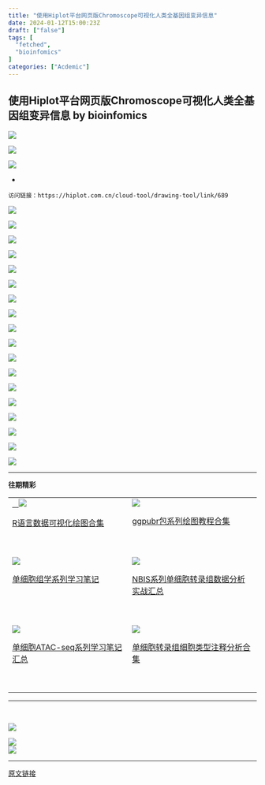 ```yaml
---
title: "使用Hiplot平台网页版Chromoscope可视化人类全基因组变异信息"
date: 2024-01-12T15:00:23Z
draft: ["false"]
tags: [
  "fetched",
  "bioinfomics"
]
categories: ["Acdemic"]
---
```

使用Hiplot平台网页版Chromoscope可视化人类全基因组变异信息 by bioinfomics
------
<div><p data-mpa-powered-by="yiban.io"><img data-ratio="0.19672131147540983" data-src="https://mmbiz.qpic.cn/mmbiz_gif/Ljib4So7yuWjHdD2cB6FcZUySYkEX7xSSThSjicSruG1S1pdficyrOavnIEicO4e5ZsFpr8eWELBLibC9XYehs7yJ6Q/640?wx_fmt=gif&amp;wxfrom=5&amp;wx_lazy=1" data-type="gif" data-w="610" src="https://mmbiz.qpic.cn/mmbiz_gif/Ljib4So7yuWjHdD2cB6FcZUySYkEX7xSSThSjicSruG1S1pdficyrOavnIEicO4e5ZsFpr8eWELBLibC9XYehs7yJ6Q/640?wx_fmt=gif&amp;wxfrom=5&amp;wx_lazy=1"><span></span></p><section data-support="96编辑器" data-style-id="8500"><section><section><img data-ratio="0.9533333333333334" data-src="https://mmbiz.qpic.cn/mmbiz_gif/yqVAqoZvDibGCdKnmricD9lgfsyaABUCp3BcafMOpbqVQ57ClzSyicSLMIq3FJh9LXGtlpIaReXJQ5OcHZtAV2m7Q/640?wx_fmt=gif&amp;wxfrom=5&amp;wx_lazy=1" data-type="gif" data-w="300" src="https://mmbiz.qpic.cn/mmbiz_gif/yqVAqoZvDibGCdKnmricD9lgfsyaABUCp3BcafMOpbqVQ57ClzSyicSLMIq3FJh9LXGtlpIaReXJQ5OcHZtAV2m7Q/640?wx_fmt=gif&amp;wxfrom=5&amp;wx_lazy=1"></section></section><section><section><section><section><section><mp-common-qqmusic data-pluginname="insertaudio" mid="00362wdo2VbWvD" albumurl="https://y.gtimg.cn/music/photo_new/T002R90x90M000000eOgmK1fN8Cs.jpg" audiourl="http://isure6.stream.qqmusic.qq.com/C200000fuWG83Ixp9M.m4a?guid=2000000052&amp;vkey=61B52F98A0B8DDD3A297F0D2D146D366129E136ACDC4711D1D12925A496CD9FF94EFE379AA1B81C911C56755C3E2EF18B45BD0B6FFB603F5&amp;uin=0&amp;fromtag=20052" music_name="曾是拥有" singer="BEYOND - BEYOND IV" play_length="268" src="/mp/readtemplate?t=app_editor/music&amp;singer=BEYOND%20-%20BEYOND%20IV&amp;music_name=%E6%9B%BE%E6%98%AF%E6%8B%A5%E6%9C%89&amp;albumurl=https%3A%2F%2Fy.gtimg.cn%2Fmusic%2Fphoto_new%2FT002R68x68M000000eOgmK1fN8Cs.jpg&amp;musictype=1" musictype="1" otherid="00362wdo2VbWvD" albumid="000eOgmK1fN8Cs" jumpurlkey="" musicid="1319250"></mp-common-qqmusic></section></section></section></section></section></section><section><section data-support="96编辑器" data-style-id="26168"><section><section><mp-common-profile data-index="0" data-id="MzUzNzYwOTM1NA==" data-headimg="http://mmbiz.qpic.cn/mmbiz_png/zN67RpvO3kZ5ttwD5R1fjVUKC7LUicD5rib7Djs9IH75bMz3vqB6gWyqyPem3Sh3sLDV5LvQibvyIAVah3CQzxyaw/0?wx_fmt=png" data-nickname="bioinfomics" data-alias="" data-signature="记录并分享个人生信学习的技巧和经验，在学习中成长，在分享中进步！" data-origin_num="383" data-is_biz_ban="0" data-isban="0" data-biz_account_status="0" data-weui-theme="light" data-from="2"></mp-common-profile></section><p><img data-ratio="0.11424100156494522" data-src="https://mmbiz.qpic.cn/mmbiz_gif/Ljib4So7yuWiaMArGTHZ6TNc7h6HTsh9nNxWsZHiapK6rO8puD1LjwzGcA80hM15GWBakhnUpTwYRrAHPwJ29ZAlw/640?wx_fmt=gif&amp;wxfrom=5&amp;wx_lazy=1" data-type="gif" data-w="639" src="https://mmbiz.qpic.cn/mmbiz_gif/Ljib4So7yuWiaMArGTHZ6TNc7h6HTsh9nNxWsZHiapK6rO8puD1LjwzGcA80hM15GWBakhnUpTwYRrAHPwJ29ZAlw/640?wx_fmt=gif&amp;wxfrom=5&amp;wx_lazy=1"></p><section><ul><li></ul><pre data-lang="javascript"><code><span>访问链接：https:<span>//hiplot.com.cn/cloud-tool/drawing-tool/link/689</span></span></code></pre></section></section></section></section><p><img data-galleryid="" data-imgfileid="100012434" data-ratio="0.5611111111111111" data-s="300,640" data-src="https://mmbiz.qpic.cn/mmbiz_png/zN67RpvO3kaBYicRc1TQibNDqu1lQgUV0H4qHGiacWll1XW1xibryQwjWpJmRfBJw9RtGGT0z2D0KAzvSHcQCt65Yg/640?wx_fmt=png&amp;from=appmsg" data-type="png" data-w="1080" src="https://mmbiz.qpic.cn/mmbiz_png/zN67RpvO3kaBYicRc1TQibNDqu1lQgUV0H4qHGiacWll1XW1xibryQwjWpJmRfBJw9RtGGT0z2D0KAzvSHcQCt65Yg/640?wx_fmt=png&amp;from=appmsg"></p><p><img data-galleryid="" data-imgfileid="100012436" data-ratio="0.562037037037037" data-s="300,640" data-src="https://mmbiz.qpic.cn/mmbiz_png/zN67RpvO3kaBYicRc1TQibNDqu1lQgUV0HnFVhibeWFSJqyBBIibwia9t1Jw6QLspqMcdvq5ibegicytNRY0Cl4XeDR2A/640?wx_fmt=png&amp;from=appmsg" data-type="png" data-w="1080" src="https://mmbiz.qpic.cn/mmbiz_png/zN67RpvO3kaBYicRc1TQibNDqu1lQgUV0HnFVhibeWFSJqyBBIibwia9t1Jw6QLspqMcdvq5ibegicytNRY0Cl4XeDR2A/640?wx_fmt=png&amp;from=appmsg"></p><p><img data-galleryid="" data-imgfileid="100012437" data-ratio="0.562037037037037" data-s="300,640" data-src="https://mmbiz.qpic.cn/mmbiz_png/zN67RpvO3kaBYicRc1TQibNDqu1lQgUV0Hy003cCE3nYkY7sIkIIoaAkwXd0VI3mMj4odTDwcdxSMNtdDpbSp64Q/640?wx_fmt=png&amp;from=appmsg" data-type="png" data-w="1080" src="https://mmbiz.qpic.cn/mmbiz_png/zN67RpvO3kaBYicRc1TQibNDqu1lQgUV0Hy003cCE3nYkY7sIkIIoaAkwXd0VI3mMj4odTDwcdxSMNtdDpbSp64Q/640?wx_fmt=png&amp;from=appmsg"></p><p><img data-galleryid="" data-imgfileid="100012438" data-ratio="0.562962962962963" data-s="300,640" data-src="https://mmbiz.qpic.cn/mmbiz_png/zN67RpvO3kaBYicRc1TQibNDqu1lQgUV0HUNE8o3epPHm0D8ISXDorL15Jt2sjibu4zcxBTcia10UKEiavDOIsHRcicw/640?wx_fmt=png&amp;from=appmsg" data-type="png" data-w="1080" src="https://mmbiz.qpic.cn/mmbiz_png/zN67RpvO3kaBYicRc1TQibNDqu1lQgUV0HUNE8o3epPHm0D8ISXDorL15Jt2sjibu4zcxBTcia10UKEiavDOIsHRcicw/640?wx_fmt=png&amp;from=appmsg"></p><p><img data-galleryid="" data-imgfileid="100012439" data-ratio="0.5611111111111111" data-s="300,640" data-src="https://mmbiz.qpic.cn/mmbiz_png/zN67RpvO3kaBYicRc1TQibNDqu1lQgUV0HTCZe3IKUdFAInlCKSKA68e9qkuIbeO4droe39389w8otcGSoWT2HSw/640?wx_fmt=png&amp;from=appmsg" data-type="png" data-w="1080" src="https://mmbiz.qpic.cn/mmbiz_png/zN67RpvO3kaBYicRc1TQibNDqu1lQgUV0HTCZe3IKUdFAInlCKSKA68e9qkuIbeO4droe39389w8otcGSoWT2HSw/640?wx_fmt=png&amp;from=appmsg"></p><p><img data-galleryid="" data-imgfileid="100012440" data-ratio="0.562037037037037" data-s="300,640" data-src="https://mmbiz.qpic.cn/mmbiz_png/zN67RpvO3kaBYicRc1TQibNDqu1lQgUV0HpzZDuEWnXE28tbpRmKMDpPv801QIconpbaQ7RYEpmFiaPOQeEnlFg6A/640?wx_fmt=png&amp;from=appmsg" data-type="png" data-w="1080" src="https://mmbiz.qpic.cn/mmbiz_png/zN67RpvO3kaBYicRc1TQibNDqu1lQgUV0HpzZDuEWnXE28tbpRmKMDpPv801QIconpbaQ7RYEpmFiaPOQeEnlFg6A/640?wx_fmt=png&amp;from=appmsg"></p><p><img data-galleryid="" data-imgfileid="100012441" data-ratio="0.562037037037037" data-s="300,640" data-src="https://mmbiz.qpic.cn/mmbiz_png/zN67RpvO3kaBYicRc1TQibNDqu1lQgUV0Hrqo8qdpER4tC60csn4KcAlHIffBPVICgwLnkEQKVias8UAJdYrDnictg/640?wx_fmt=png&amp;from=appmsg" data-type="png" data-w="1080" src="https://mmbiz.qpic.cn/mmbiz_png/zN67RpvO3kaBYicRc1TQibNDqu1lQgUV0Hrqo8qdpER4tC60csn4KcAlHIffBPVICgwLnkEQKVias8UAJdYrDnictg/640?wx_fmt=png&amp;from=appmsg"></p><p><img data-galleryid="" data-imgfileid="100012442" data-ratio="0.562037037037037" data-s="300,640" data-src="https://mmbiz.qpic.cn/mmbiz_png/zN67RpvO3kaBYicRc1TQibNDqu1lQgUV0HRgjE5KPTwM2SueLEenEicM9jnYtQruCwibaBicYYBdeVNCvMCiaGshCRicQ/640?wx_fmt=png&amp;from=appmsg" data-type="png" data-w="1080" src="https://mmbiz.qpic.cn/mmbiz_png/zN67RpvO3kaBYicRc1TQibNDqu1lQgUV0HRgjE5KPTwM2SueLEenEicM9jnYtQruCwibaBicYYBdeVNCvMCiaGshCRicQ/640?wx_fmt=png&amp;from=appmsg"></p><p><img data-galleryid="" data-imgfileid="100012443" data-ratio="0.562037037037037" data-s="300,640" data-src="https://mmbiz.qpic.cn/mmbiz_png/zN67RpvO3kaBYicRc1TQibNDqu1lQgUV0H5QtTQsyd7fjOkolour00iaF6Z3jlial9oUEN9P73p88t9A8Dzx1sJn7g/640?wx_fmt=png&amp;from=appmsg" data-type="png" data-w="1080" src="https://mmbiz.qpic.cn/mmbiz_png/zN67RpvO3kaBYicRc1TQibNDqu1lQgUV0H5QtTQsyd7fjOkolour00iaF6Z3jlial9oUEN9P73p88t9A8Dzx1sJn7g/640?wx_fmt=png&amp;from=appmsg"></p><p><img data-galleryid="" data-imgfileid="100012444" data-ratio="0.5601851851851852" data-s="300,640" data-src="https://mmbiz.qpic.cn/mmbiz_png/zN67RpvO3kaBYicRc1TQibNDqu1lQgUV0HQV9lUlnZDGicYDKg2QtqTS1u1P1oLKEk1UffIOq7UGt7YtjcGaSdeHA/640?wx_fmt=png&amp;from=appmsg" data-type="png" data-w="1080" src="https://mmbiz.qpic.cn/mmbiz_png/zN67RpvO3kaBYicRc1TQibNDqu1lQgUV0HQV9lUlnZDGicYDKg2QtqTS1u1P1oLKEk1UffIOq7UGt7YtjcGaSdeHA/640?wx_fmt=png&amp;from=appmsg"></p><p><img data-galleryid="" data-imgfileid="100012445" data-ratio="0.562037037037037" data-s="300,640" data-src="https://mmbiz.qpic.cn/mmbiz_png/zN67RpvO3kaBYicRc1TQibNDqu1lQgUV0Hy5j5d43VzdIMDic7F5DkibVHToCX4uL6Ig3Wy8BvUAfqbMeuo8KEDNFQ/640?wx_fmt=png&amp;from=appmsg" data-type="png" data-w="1080" src="https://mmbiz.qpic.cn/mmbiz_png/zN67RpvO3kaBYicRc1TQibNDqu1lQgUV0Hy5j5d43VzdIMDic7F5DkibVHToCX4uL6Ig3Wy8BvUAfqbMeuo8KEDNFQ/640?wx_fmt=png&amp;from=appmsg"></p><p><img data-galleryid="" data-imgfileid="100012446" data-ratio="0.562037037037037" data-s="300,640" data-src="https://mmbiz.qpic.cn/mmbiz_png/zN67RpvO3kaBYicRc1TQibNDqu1lQgUV0H5WGYWq8VsqkQ65yKVQv1jtSibhs7ibzwC7pTkiarIYQzMFsgzZ6icW6KNA/640?wx_fmt=png&amp;from=appmsg" data-type="png" data-w="1080" src="https://mmbiz.qpic.cn/mmbiz_png/zN67RpvO3kaBYicRc1TQibNDqu1lQgUV0H5WGYWq8VsqkQ65yKVQv1jtSibhs7ibzwC7pTkiarIYQzMFsgzZ6icW6KNA/640?wx_fmt=png&amp;from=appmsg"></p><p><img data-galleryid="" data-imgfileid="100012447" data-ratio="0.562962962962963" data-s="300,640" data-src="https://mmbiz.qpic.cn/mmbiz_png/zN67RpvO3kaBYicRc1TQibNDqu1lQgUV0HsgWkm3lKX1Lmw96gWzAlBCmgibIlVyBLGzf7DPEMFfpybVZ03IW07QA/640?wx_fmt=png&amp;from=appmsg" data-type="png" data-w="1080" src="https://mmbiz.qpic.cn/mmbiz_png/zN67RpvO3kaBYicRc1TQibNDqu1lQgUV0HsgWkm3lKX1Lmw96gWzAlBCmgibIlVyBLGzf7DPEMFfpybVZ03IW07QA/640?wx_fmt=png&amp;from=appmsg"></p><p><img data-galleryid="" data-imgfileid="100012448" data-ratio="0.562962962962963" data-s="300,640" data-src="https://mmbiz.qpic.cn/mmbiz_png/zN67RpvO3kaBYicRc1TQibNDqu1lQgUV0HogrxYUeIJic3mZFl6FKZ3CgibA6JDKCBxY8fm7Wfgg5wibazreTqZSUyQ/640?wx_fmt=png&amp;from=appmsg" data-type="png" data-w="1080" src="https://mmbiz.qpic.cn/mmbiz_png/zN67RpvO3kaBYicRc1TQibNDqu1lQgUV0HogrxYUeIJic3mZFl6FKZ3CgibA6JDKCBxY8fm7Wfgg5wibazreTqZSUyQ/640?wx_fmt=png&amp;from=appmsg"></p><p><img data-galleryid="" data-imgfileid="100012449" data-ratio="0.5611111111111111" data-s="300,640" data-src="https://mmbiz.qpic.cn/mmbiz_png/zN67RpvO3kaBYicRc1TQibNDqu1lQgUV0HBObABDYLGeW8tDHInQrKYEONB8JUS4dOc8n0zr2hQIx0CbptMduFFg/640?wx_fmt=png&amp;from=appmsg" data-type="png" data-w="1080" src="https://mmbiz.qpic.cn/mmbiz_png/zN67RpvO3kaBYicRc1TQibNDqu1lQgUV0HBObABDYLGeW8tDHInQrKYEONB8JUS4dOc8n0zr2hQIx0CbptMduFFg/640?wx_fmt=png&amp;from=appmsg"></p><p><img data-galleryid="" data-imgfileid="100012450" data-ratio="0.562037037037037" data-s="300,640" data-src="https://mmbiz.qpic.cn/mmbiz_png/zN67RpvO3kaBYicRc1TQibNDqu1lQgUV0H6MdxUH0Vyg6Msjt0ORJ0jBpDFmXhTibJ5bIr9N3wqWlq5EYSqDsgqLA/640?wx_fmt=png&amp;from=appmsg" data-type="png" data-w="1080" src="https://mmbiz.qpic.cn/mmbiz_png/zN67RpvO3kaBYicRc1TQibNDqu1lQgUV0H6MdxUH0Vyg6Msjt0ORJ0jBpDFmXhTibJ5bIr9N3wqWlq5EYSqDsgqLA/640?wx_fmt=png&amp;from=appmsg"></p><p><img data-galleryid="" data-imgfileid="100012451" data-ratio="0.5611111111111111" data-s="300,640" data-src="https://mmbiz.qpic.cn/mmbiz_png/zN67RpvO3kaBYicRc1TQibNDqu1lQgUV0Hb4MKDmcdB256ZTVsEicQxIicic271ZkvIVR378JVIAHWFja5TTvMCmUDA/640?wx_fmt=png&amp;from=appmsg" data-type="png" data-w="1080" src="https://mmbiz.qpic.cn/mmbiz_png/zN67RpvO3kaBYicRc1TQibNDqu1lQgUV0Hb4MKDmcdB256ZTVsEicQxIicic271ZkvIVR378JVIAHWFja5TTvMCmUDA/640?wx_fmt=png&amp;from=appmsg"></p><p><img data-galleryid="" data-ratio="0.5601851851851852" data-s="300,640" data-src="https://mmbiz.qpic.cn/mmbiz_png/zN67RpvO3kZFHLDYJ16GmFpibrzHhFs0zMJftmBibCt3OswMzlb6bwRDCqPICkkBxMCDY68fdTLnHDc47yGBZfWw/640?wx_fmt=png" data-type="png" data-w="1080" src="https://mmbiz.qpic.cn/mmbiz_png/zN67RpvO3kZFHLDYJ16GmFpibrzHhFs0zMJftmBibCt3OswMzlb6bwRDCqPICkkBxMCDY68fdTLnHDc47yGBZfWw/640?wx_fmt=png"></p><hr><p><span><strong><span>往期精彩</span></strong></span></p><table interlaced="disabled" width="677"><tbody><tr><td width="305" valign="top"><section data-mpa-template="t" data-from="yb-recommend-list"><section data-mpa-template="t" data-from="yb-recommend" data-recommend-article-type="normal" data-recomment-template-id="1" data-recommend-article-id="2247488516_1" data-recommend-article-time="1619830800" data-recommend-article-cover="http://mmbiz.qpic.cn/mmbiz_jpg/zN67RpvO3kb0oPywKj5ssX9wonFaBt7czmPAnXLnTczkqXGWPwcmQh3h1a4pRU2iaW6BjkevIcz3Zj1CqTaciapQ/0?wx_fmt=jpeg" data-recommend-article-title="R语言数据可视化绘图合集" data-recommend-article-content-url="http://mp.weixin.qq.com/s?__biz=MzUzNzYwOTM1NA==&amp;mid=2247488516&amp;idx=1&amp;sn=c15e31044918cab8533956d7ddcd293f&amp;chksm=fae501e1cd9288f7df43ba5d0e4082add3b57540b02c55826112d8fdae308df28a6148cf0fb8#rd"><a href="http://mp.weixin.qq.com/s?__biz=MzUzNzYwOTM1NA==&amp;mid=2247488516&amp;idx=1&amp;sn=c15e31044918cab8533956d7ddcd293f&amp;chksm=fae501e1cd9288f7df43ba5d0e4082add3b57540b02c55826112d8fdae308df28a6148cf0fb8&amp;scene=21#wechat_redirect" data-linktype="1" wah-hotarea="click"><section data-recommend-type="normal" data-recommend-tid="1" data-mid=""><section data-mid=""><section data-mid="">   <span data-positionback="static"><img data-ratio="0.42424242424242425" data-src="https://mmbiz.qpic.cn/mmbiz_jpg/zN67RpvO3kb0oPywKj5ssX9wonFaBt7czmPAnXLnTczkqXGWPwcmQh3h1a4pRU2iaW6BjkevIcz3Zj1CqTaciapQ/640?wx_fmt=jpeg&amp;wxfrom=5&amp;wx_lazy=1&amp;wx_co=1" data-type="jpeg" data-w="891" src="https://mmbiz.qpic.cn/mmbiz_jpg/zN67RpvO3kb0oPywKj5ssX9wonFaBt7czmPAnXLnTczkqXGWPwcmQh3h1a4pRU2iaW6BjkevIcz3Zj1CqTaciapQ/640?wx_fmt=jpeg&amp;wxfrom=5&amp;wx_lazy=1&amp;wx_co=1"></span></section><section data-mid=""><p data-recommend-title="t" data-mid="">R语言数据可视化绘图合集</p></section></section></section></a></section></section><p><br></p></td><td width="329" valign="top"><section data-mpa-template="t" data-from="yb-recommend-list"><section data-mpa-template="t" data-from="yb-recommend" data-recommend-article-type="normal" data-recomment-template-id="1" data-recommend-article-id="2247488516_2" data-recommend-article-time="1619830800" data-recommend-article-cover="http://mmbiz.qpic.cn/mmbiz_jpg/zN67RpvO3kYyR3nRxd8ibuicE7IBAGYibTEDupP52DicNZumTUlF4LjMgqcQ8HO5vWSyMtvdl1DX8FLlFKIlN1fIwA/0?wx_fmt=jpeg" data-recommend-article-title="ggpubr包系列绘图教程合集" data-recommend-article-content-url="http://mp.weixin.qq.com/s?__biz=MzUzNzYwOTM1NA==&amp;mid=2247488516&amp;idx=2&amp;sn=0681d1d46c7d1206553f22f269606bf6&amp;chksm=fae501e1cd9288f7c90e095e22896bdc79fdb9f171a422431b300acfbf3f4d0b911a45be1e0e#rd"><a href="http://mp.weixin.qq.com/s?__biz=MzUzNzYwOTM1NA==&amp;mid=2247488516&amp;idx=2&amp;sn=0681d1d46c7d1206553f22f269606bf6&amp;chksm=fae501e1cd9288f7c90e095e22896bdc79fdb9f171a422431b300acfbf3f4d0b911a45be1e0e&amp;scene=21#wechat_redirect" data-linktype="1" wah-hotarea="click"><section data-recommend-type="normal" data-recommend-tid="1" data-mid=""><section data-mid=""><section data-mid=""><span data-positionback="static"><img data-ratio="0.425" data-src="https://mmbiz.qpic.cn/mmbiz_jpg/zN67RpvO3kYyR3nRxd8ibuicE7IBAGYibTEDupP52DicNZumTUlF4LjMgqcQ8HO5vWSyMtvdl1DX8FLlFKIlN1fIwA/640?wx_fmt=jpeg&amp;wxfrom=5&amp;wx_lazy=1&amp;wx_co=1" data-type="jpeg" data-w="1080" src="https://mmbiz.qpic.cn/mmbiz_jpg/zN67RpvO3kYyR3nRxd8ibuicE7IBAGYibTEDupP52DicNZumTUlF4LjMgqcQ8HO5vWSyMtvdl1DX8FLlFKIlN1fIwA/640?wx_fmt=jpeg&amp;wxfrom=5&amp;wx_lazy=1&amp;wx_co=1"></span></section><section data-mid=""><p data-recommend-title="t" data-mid="">ggpubr包系列绘图教程合集</p></section></section></section></a></section></section><p><br></p></td></tr><tr><td width="305" valign="top"><section data-mpa-template="t" data-from="yb-recommend-list"><section data-mpa-template="t" data-from="yb-recommend" data-recommend-article-type="normal" data-recomment-template-id="1" data-recommend-article-id="2247487655_2" data-recommend-article-time="1618362000" data-recommend-article-cover="http://mmbiz.qpic.cn/mmbiz_jpg/zN67RpvO3kbHdjxSiceia8kDo2iaUQeAcFX0WXUrUOyFvLbsqRxJFYES4JOjrSia4rs0uzae8oiau9tYPDF0zaC3H3Q/0?wx_fmt=jpeg" data-recommend-article-title="单细胞组学系列学习笔记" data-recommend-article-content-url="http://mp.weixin.qq.com/s?__biz=MzUzNzYwOTM1NA==&amp;mid=2247487655&amp;idx=2&amp;sn=f066151ca2149d18db32efbcbe34da44&amp;chksm=fae50542cd928c5481bf302bf6417e00750f42ff5fb8482921a4dc86848449e389d2bdea0c5b#rd"><a href="http://mp.weixin.qq.com/s?__biz=MzUzNzYwOTM1NA==&amp;mid=2247487655&amp;idx=2&amp;sn=f066151ca2149d18db32efbcbe34da44&amp;chksm=fae50542cd928c5481bf302bf6417e00750f42ff5fb8482921a4dc86848449e389d2bdea0c5b&amp;scene=21#wechat_redirect" data-linktype="1" wah-hotarea="click"><section data-recommend-type="normal" data-recommend-tid="1" data-mid=""><section data-mid=""><section data-mid=""><span data-positionback="static"><img data-ratio="0.4274099883855981" data-type="jpeg" data-w="861" data-src="https://mmbiz.qpic.cn/mmbiz_jpg/zN67RpvO3kbHdjxSiceia8kDo2iaUQeAcFX0WXUrUOyFvLbsqRxJFYES4JOjrSia4rs0uzae8oiau9tYPDF0zaC3H3Q/640?wx_fmt=jpeg&amp;wxfrom=5&amp;wx_lazy=1&amp;wx_co=1" src="https://mmbiz.qpic.cn/mmbiz_jpg/zN67RpvO3kbHdjxSiceia8kDo2iaUQeAcFX0WXUrUOyFvLbsqRxJFYES4JOjrSia4rs0uzae8oiau9tYPDF0zaC3H3Q/640?wx_fmt=jpeg&amp;wxfrom=5&amp;wx_lazy=1&amp;wx_co=1"></span></section><section data-mid=""><p data-recommend-title="t" data-mid="">单细胞组学系列学习笔记</p></section></section></section></a></section></section><p><br></p></td><td width="329" valign="top"><section data-mpa-template="t" data-from="yb-recommend-list"><section data-mpa-template="t" data-from="yb-recommend" data-recommend-article-type="normal" data-recomment-template-id="1" data-recommend-article-id="2247487618_1" data-recommend-article-time="1618102800" data-recommend-article-cover="http://mmbiz.qpic.cn/mmbiz_jpg/zN67RpvO3kbLib5Pib7WHiao7rA2AB5vvYj1WfOQgOvyyfe78xiaUUlfzOPpRggpqXchZgtKeQib223wpw4cicFb5HcA/0?wx_fmt=jpeg" data-recommend-article-title="NBIS系列单细胞转录组数据分析实战汇总" data-recommend-article-content-url="http://mp.weixin.qq.com/s?__biz=MzUzNzYwOTM1NA==&amp;mid=2247487618&amp;idx=1&amp;sn=edb715d2d6c899ba778944d1c385dc05&amp;chksm=fae50567cd928c71db88b48cc4a32975cae2aa05d53a523d942de772d97fb7b6c52042362784#rd"><a href="http://mp.weixin.qq.com/s?__biz=MzUzNzYwOTM1NA==&amp;mid=2247487618&amp;idx=1&amp;sn=edb715d2d6c899ba778944d1c385dc05&amp;chksm=fae50567cd928c71db88b48cc4a32975cae2aa05d53a523d942de772d97fb7b6c52042362784&amp;scene=21#wechat_redirect" data-linktype="1" wah-hotarea="click"><section data-recommend-type="normal" data-recommend-tid="1" data-mid=""><section data-mid=""><section data-mid=""><span data-positionback="static"><img data-ratio="0.42592592592592593" data-src="https://mmbiz.qpic.cn/mmbiz_jpg/zN67RpvO3kbLib5Pib7WHiao7rA2AB5vvYj1WfOQgOvyyfe78xiaUUlfzOPpRggpqXchZgtKeQib223wpw4cicFb5HcA/640?wx_fmt=jpeg&amp;wxfrom=5&amp;wx_lazy=1&amp;wx_co=1" data-type="jpeg" data-w="1080" src="https://mmbiz.qpic.cn/mmbiz_jpg/zN67RpvO3kbLib5Pib7WHiao7rA2AB5vvYj1WfOQgOvyyfe78xiaUUlfzOPpRggpqXchZgtKeQib223wpw4cicFb5HcA/640?wx_fmt=jpeg&amp;wxfrom=5&amp;wx_lazy=1&amp;wx_co=1"></span></section><section data-mid=""><p data-recommend-title="t" data-mid="">NBIS系列单细胞转录组数据分析实战汇总</p></section></section></section></a></section></section><p><br></p></td></tr><tr><td width="305" valign="top"><section data-mpa-template="t" data-from="yb-recommend-list"><section data-mpa-template="t" data-from="yb-recommend" data-recommend-article-type="normal" data-recomment-template-id="1" data-recommend-article-id="2247487655_1" data-recommend-article-time="1618362000" data-recommend-article-cover="http://mmbiz.qpic.cn/mmbiz_jpg/zN67RpvO3kZDcPibIC5qgyHRzrclxrnrN1pjtRBOXsrpQrY6lg6U6IXVSldVopD8JKUrWPibrcp8ohjia0cf50gGA/0?wx_fmt=jpeg" data-recommend-article-title="单细胞ATAC-seq系列学习笔记汇总" data-recommend-article-content-url="http://mp.weixin.qq.com/s?__biz=MzUzNzYwOTM1NA==&amp;mid=2247487655&amp;idx=1&amp;sn=e801738ea8983e2e805bcfe53a7cba37&amp;chksm=fae50542cd928c547f7337ff6cf56e1d977b7070f9822a42be9e4d2ec9866392ad5e415e901e#rd"><a href="http://mp.weixin.qq.com/s?__biz=MzUzNzYwOTM1NA==&amp;mid=2247487655&amp;idx=1&amp;sn=e801738ea8983e2e805bcfe53a7cba37&amp;chksm=fae50542cd928c547f7337ff6cf56e1d977b7070f9822a42be9e4d2ec9866392ad5e415e901e&amp;scene=21#wechat_redirect" data-linktype="1" wah-hotarea="click"><section data-recommend-type="normal" data-recommend-tid="1" data-mid=""><section data-mid=""><section data-mid=""><span data-positionback="static"><img data-ratio="0.42463235294117646" data-src="https://mmbiz.qpic.cn/mmbiz_jpg/zN67RpvO3kZDcPibIC5qgyHRzrclxrnrN1pjtRBOXsrpQrY6lg6U6IXVSldVopD8JKUrWPibrcp8ohjia0cf50gGA/640?wx_fmt=jpeg&amp;wxfrom=5&amp;wx_lazy=1&amp;wx_co=1" data-type="jpeg" data-w="544" src="https://mmbiz.qpic.cn/mmbiz_jpg/zN67RpvO3kZDcPibIC5qgyHRzrclxrnrN1pjtRBOXsrpQrY6lg6U6IXVSldVopD8JKUrWPibrcp8ohjia0cf50gGA/640?wx_fmt=jpeg&amp;wxfrom=5&amp;wx_lazy=1&amp;wx_co=1"></span></section><section data-mid=""><p data-recommend-title="t" data-mid="">单细胞ATAC-seq系列学习笔记汇总</p></section></section></section></a></section></section><p><br></p></td><td width="329" valign="top"><section data-mpa-template="t" data-from="yb-recommend-list"><section data-mpa-template="t" data-from="yb-recommend" data-recommend-article-type="normal" data-recomment-template-id="1" data-recommend-article-id="2247484741_1" data-recommend-article-time="1590370821" data-recommend-article-cover="http://mmbiz.qpic.cn/mmbiz_jpg/zN67RpvO3kYF6ZuHSNCCibBbZZX3MP2Y4bKibHGcDwT0Udtl7RzdHriaWSjTk21lpG4GyURgr9iceSdabBf7TLIlYA/0?wx_fmt=jpeg" data-recommend-article-title="单细胞转录组细胞类型注释分析合集" data-recommend-article-content-url="http://mp.weixin.qq.com/s?__biz=MzUzNzYwOTM1NA==&amp;mid=2247484741&amp;idx=1&amp;sn=9af890d2818364585e875ea6db40bcf5&amp;chksm=fae510a0cd9299b6ee8102d9a5b02a79de2ee1f7428df13820a09f7204c13d46a25d7bdb0cc2#rd"><a href="http://mp.weixin.qq.com/s?__biz=MzUzNzYwOTM1NA==&amp;mid=2247484741&amp;idx=1&amp;sn=9af890d2818364585e875ea6db40bcf5&amp;chksm=fae510a0cd9299b6ee8102d9a5b02a79de2ee1f7428df13820a09f7204c13d46a25d7bdb0cc2&amp;scene=21#wechat_redirect" data-linktype="1" wah-hotarea="click"><section data-recommend-type="normal" data-recommend-tid="1" data-mid=""><section data-mid=""><section data-mid=""><span data-positionback="static"><img data-ratio="0.42526071842410196" data-src="https://mmbiz.qpic.cn/mmbiz_jpg/zN67RpvO3kYF6ZuHSNCCibBbZZX3MP2Y4bKibHGcDwT0Udtl7RzdHriaWSjTk21lpG4GyURgr9iceSdabBf7TLIlYA/640?wx_fmt=jpeg&amp;wxfrom=5&amp;wx_lazy=1&amp;wx_co=1" data-type="jpeg" data-w="863" src="https://mmbiz.qpic.cn/mmbiz_jpg/zN67RpvO3kYF6ZuHSNCCibBbZZX3MP2Y4bKibHGcDwT0Udtl7RzdHriaWSjTk21lpG4GyURgr9iceSdabBf7TLIlYA/640?wx_fmt=jpeg&amp;wxfrom=5&amp;wx_lazy=1&amp;wx_co=1"></span></section><section data-mid=""><p data-recommend-title="t" data-mid="">单细胞转录组细胞类型注释分析合集</p></section></section></section></a></section></section><p><br></p></td></tr></tbody></table><hr><p><br></p><section><section><p><img data-ratio="0.18450184501845018" data-src="https://mmbiz.qpic.cn/mmbiz_gif/Ljib4So7yuWjxeI3XgRP3wgibhKUDTa1f0BdT8o4KqgJkoXRN06qzUTkX3L4f2Aib70QwMVQrXwibK5maqSMjKn2cg/640?wx_fmt=gif&amp;wxfrom=5&amp;wx_lazy=1" data-type="gif" data-w="1084" src="https://mmbiz.qpic.cn/mmbiz_gif/Ljib4So7yuWjxeI3XgRP3wgibhKUDTa1f0BdT8o4KqgJkoXRN06qzUTkX3L4f2Aib70QwMVQrXwibK5maqSMjKn2cg/640?wx_fmt=gif&amp;wxfrom=5&amp;wx_lazy=1"></p></section><section><section><section><img data-ratio="0.4807692307692308" data-src="https://mmbiz.qpic.cn/mmbiz_jpg/Ljib4So7yuWh8iaqgpukRp5PIl9Ry3420ia2Y7wtDicl9jsomQfyHMQV6NLnhFUsxSFkyrU5fJNTicGLkggYjODFE3g/640?wx_fmt=jpeg&amp;wxfrom=5&amp;wx_lazy=1&amp;wx_co=1" data-type="jpeg" data-w="260" data-width="100%" src="https://mmbiz.qpic.cn/mmbiz_jpg/Ljib4So7yuWh8iaqgpukRp5PIl9Ry3420ia2Y7wtDicl9jsomQfyHMQV6NLnhFUsxSFkyrU5fJNTicGLkggYjODFE3g/640?wx_fmt=jpeg&amp;wxfrom=5&amp;wx_lazy=1&amp;wx_co=1"></section><section><section><img data-ratio="1" data-src="https://mmbiz.qpic.cn/mmbiz_png/zN67RpvO3kaEicGflVWvBy3yRYiaib3OZK23x7fWOgyIM3ZGibbR1EOypU9V8QMZLoaD87dxq7qBeaAjG1CvicjAZ3g/640?wx_fmt=jpeg&amp;wxfrom=5&amp;wx_lazy=1&amp;wx_co=1" data-type="jpeg" data-w="500" data-width="100%" src="https://mmbiz.qpic.cn/mmbiz_png/zN67RpvO3kaEicGflVWvBy3yRYiaib3OZK23x7fWOgyIM3ZGibbR1EOypU9V8QMZLoaD87dxq7qBeaAjG1CvicjAZ3g/640?wx_fmt=jpeg&amp;wxfrom=5&amp;wx_lazy=1&amp;wx_co=1"><span></span></section></section></section></section></section><p><mp-style-type data-value="3"></mp-style-type></p></div>  
<hr>
<a href="https://mp.weixin.qq.com/s/rbplIYKNkTHiaI6J1zXZAw",target="_blank" rel="noopener noreferrer">原文链接</a>
